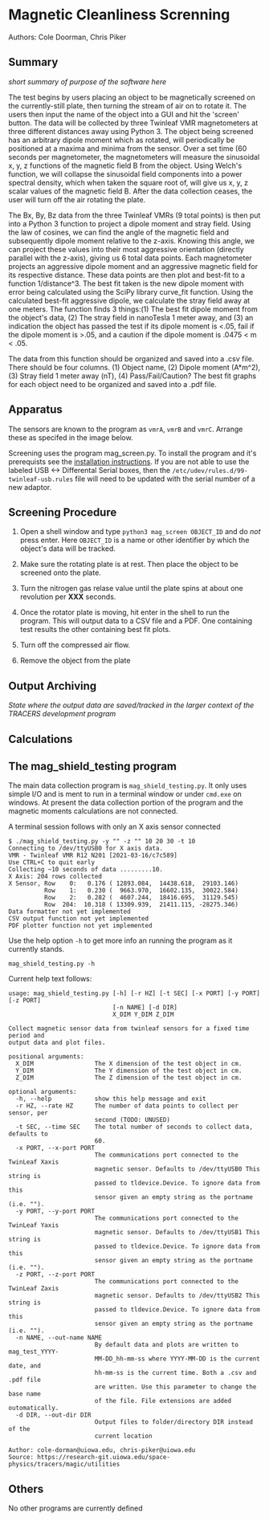 # Magnetic Cleanliness Screnning

Authors: Cole Doorman, Chris Piker

## Summary

*short summary of purpose of the software here*

The test begins by users placing an object to be magnetically screened on the currently-still plate, then turning the stream of air on to rotate it. The users then input the name of the object into a GUI and hit the 'screen' button. The data will be collected by three Twinleaf VMR magnetometers at three different distances away using Python 3. The object being screened has an arbitrary dipole moment which as rotated, will periodically be positioned at a maxima and minima from the sensor. Over a set time (60 seconds per magnetometer, the magnetometers will measure the sinusoidal x, y, z functions of the magnetic field B from the object. Using Welch's function, we will collapse the sinusoidal field components into a power spectral density, which when taken the square root of, will give us x, y, z scalar values of the magnetic field B. After the data collection ceases, the user will turn off the air rotating the plate.

The Bx, By, Bz data from the three Twinleaf VMRs (9 total points) is then put into a Python 3 function to project a dipole moment and stray field. Using the law of cosines, we can find the angle of the magnetic field and subsequently dipole moment relative to the z-axis. Knowing this angle, we can project these values into their most aggressive orientation (directly parallel with the z-axis), giving us 6 total data points. Each magnetometer projects an aggressive dipole moment and an aggressive magnetic field for its respective distance. These data points are then plot and best-fit to a function 1/distance^3. The best fit taken is the new dipole moment with error being calculated using the SciPy library curve_fit function. Using the calculated best-fit aggressive dipole, we calculate the stray field away at one meters. The function finds 3 things:(1) The best fit dipole moment from the object's data, (2) The stray field in nanoTesla 1 meter away, and (3) an indication the object has passed the test if its dipole moment is <.05, fail if the dipole moment is >.05, and a caution if the dipole moment is .0475 < m < .05.

The data from this function should be organized and saved into a .csv file. There should be four columns. (1) Object name, (2) Dipole moment (A\*m^2), (3) Stray field 1 meter away (nT), (4) Pass/Fail/Caution? The best fit graphs for each object need to be organized and saved into a .pdf file.

## Apparatus

The sensors are known to the program as `vmrA`, `vmrB` and `vmrC`.  Arrange these as
specifed in the image below.


Screening uses the program mag_screen.py.  To install the program and it's prerequists
see the [installation instructions](install.md).  If you are not able to use the labeled
USB <-> Differental Serial boxes, then the `/etc/udev/rules.d/99-twinleaf-usb.rules` file
will need to be updated with the serial number of a new adaptor. 

## Screening Procedure

1. Open a shell window and type `python3 mag_screen OBJECT_ID` and do *not* press enter. 
   Here `OBJECT_ID` is a name or other identifier by which the object's data will be tracked.

2. Make sure the rotating plate is at rest. Then place the object to be screened onto the plate.

3. Turn the nitrogen gas relase value until the plate spins at about one revolution per **XXX** seconds.

4. Once the rotator plate is moving, hit enter in the shell to run the program.  This will
   output data to a CSV file and a PDF.  One containing test results the other containing
   best fit plots.

5. Turn off the compressed air flow.

6. Remove the object from the plate

## Output Archiving

*State where the output data are saved/tracked in the larger context of the TRACERS development program*

## Calculations




## The mag_shield_testing program

The main data collection program is `mag_shield_testing.py`.  It only
uses simple I/O and is ment to run in a terminal window or under 
`cmd.exe` on windows.  At present the data collection portion of the 
program and the magnetic moments calculations are not connected.

A terminal session follows with only an X axis sensor connected

```
$ ./mag_shield_testing.py -y "" -z "" 10 20 30 -t 10
Connecting to /dev/ttyUSB0 for X axis data.
VMR - Twinleaf VMR R12 N201 [2021-03-16/c7c589]
Use CTRL+C to quit early
Collecting ~10 seconds of data .........10.
X Axis: 204 rows collected
X Sensor, Row    0:   0.176 ( 12893.084,  14438.618,  29103.146)
          Row    1:   0.230 (  9663.970,  16602.135,  30022.584)
          Row    2:   0.282 (  4607.244,  18416.695,  31129.545)
          Row  204:  10.318 ( 13309.939,  21411.115, -28275.346)
Data formatter not yet implemented
CSV output function not yet implemented
PDF plotter function not yet implemented
```

Use the help option `-h` to get more info an running the program as it
currently stands.
```
mag_shield_testing.py -h
```

Current help text follows:
```
usage: mag_shield_testing.py [-h] [-r HZ] [-t SEC] [-x PORT] [-y PORT] [-z PORT]
                             [-n NAME] [-d DIR]
                             X_DIM Y_DIM Z_DIM

Collect magnetic sensor data from twinleaf sensors for a fixed time period and
output data and plot files.

positional arguments:
  X_DIM                 The X dimension of the test object in cm.
  Y_DIM                 The Y dimension of the test object in cm.
  Z_DIM                 The Z dimension of the test object in cm.

optional arguments:
  -h, --help            show this help message and exit
  -r HZ, --rate HZ      The number of data points to collect per sensor, per
                        second (TODO: UNUSED)
  -t SEC, --time SEC    The total number of seconds to collect data, defaults to
                        60.
  -x PORT, --x-port PORT
                        The communications port connected to the TwinLeaf Xaxis
                        magnetic sensor. Defaults to /dev/ttyUSB0 This string is
                        passed to tldevice.Device. To ignore data from this
                        sensor given an empty string as the portname (i.e. "").
  -y PORT, --y-port PORT
                        The communications port connected to the TwinLeaf Yaxis
                        magnetic sensor. Defaults to /dev/ttyUSB1 This string is
                        passed to tldevice.Device. To ignore data from this
                        sensor given an empty string as the portname (i.e. "").
  -z PORT, --z-port PORT
                        The communications port connected to the TwinLeaf Zaxis
                        magnetic sensor. Defaults to /dev/ttyUSB2 This string is
                        passed to tldevice.Device. To ignore data from this
                        sensor given an empty string as the portname (i.e. "").
  -n NAME, --out-name NAME
                        By default data and plots are written to mag_test_YYYY-
                        MM-DD_hh-mm-ss where YYYY-MM-DD is the current date, and
                        hh-mm-ss is the current time. Both a .csv and .pdf file
                        are written. Use this parameter to change the base name
                        of the file. File extensions are added outomatically.
  -d DIR, --out-dir DIR
                        Output files to folder/directory DIR instead of the
                        current location

Author: cole-dorman@uiowa.edu, chris-piker@uiowa.edu
Source: https://research-git.uiowa.edu/space-physics/tracers/magic/utilities
```

## Others
No other programs are currently defined